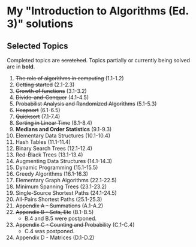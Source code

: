 # My "Introduction to Algorithms (Ed. 3)" solutions

## Selected Topics

Completed topics are ~~scratched~~. Topics partially or currently being solved are in **bold**.

1. ~~The role of algorithms in computing~~ (1.1-1.2)
2. ~~Getting started~~ (2.1-2.3)
3. ~~Growth of functions~~ (3.1-3.2)
4. ~~Divide-and-Conquer~~ (4.1-4.5)
5. ~~Probabilist Analysis and Randomized Algorithms~~ (5.1-5.3)
6. ~~Heapsort~~ (6.1-6.5)
7. ~~Quicksort~~ (7.1-7.4)
8. ~~Sorting in Linear Time~~ (8.1-8.4)
9. **Medians and Order Statistics** (9.1-9.3)
10. Elementary Data Structures (10.1-10.4)
11. Hash Tables (11.1-11.4)
12. Binary Search Trees (12.1-12.4)
13. Red-Black Trees (13.1-13.4)
14. Augmenting Data Structures (14.1-14.3)
15. Dynamic Programming (15.1-15.5)
16. Greedy Algorithms (16.1-16.3)
17. Elementary Graph Algorithms (22.1-22.5)
18. Minimum Spanning Trees (23.1-23.2)
19. Single-Source Shortest Paths (24.1-24.5)
20. All-Pairs Shortest Paths (25.1-25.3)
21. ~~Appendix A - Summations~~ (A.1-A.2)
22. ~~Appendix B - Sets, Etc~~ (B.1-B.5)
    * B.4 and B.5 were postponed.
23. ~~Appendix C - Counting and Probability~~ (C.1-C.4)
    * C.4 was postponed.
24. Appendix D - Matrices (D.1-D.2)

